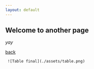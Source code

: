 ```yaml
---
layout: default
---
```


## Welcome to another page

_yay_

[back](./)

     
     
     ![Table final](./assets/table.png)
